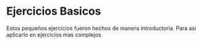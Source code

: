 # Ejercicios Basicos
Estos pequeños ejercicios fueron hechos de manera introductoria. Para asi aplicarlo en ejercicios mas complejos
